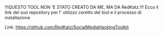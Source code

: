 !!!QUESTO TOOL NON 'E STATO CREATO DA ME, MA DA RedKatz.!!!
Ecco il link del suo repository per l' utilizzo coretto del tool e il processo di installazione

Link: https://github.com/RedKatz/SocialMediaHackingToolkit
